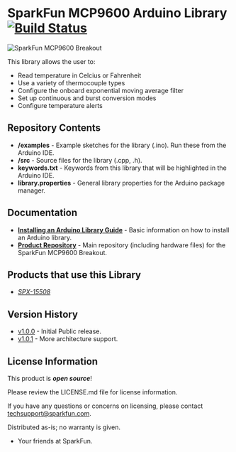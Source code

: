 SparkFun MCP9600 Arduino Library [![Build Status](https://travis-ci.com/sparkfun/SparkFun_MCP9600_Arduino_Library.svg?token=3wUDYUD5kXLUXs2Cb6te&branch=master)](https://travis-ci.com/sparkfun/SparkFun_MCP9600_Arduino_Library)
========================================

![SparkFun MCP9600 Breakout](https://cdn.sparkfun.com//assets/parts/1/4/1/0/0/15508-Qwiic_Thermocouple_Amplifier_-_MCP9600-01.jpg)

This library allows the user to:

* Read temperature in Celcius or Fahrenheit
* Use a variety of thermocouple types
* Configure the onboard exponential moving average filter
* Set up continuous and burst conversion modes
* Configure temperature alerts


Repository Contents
-------------------

* **/examples** - Example sketches for the library (.ino). Run these from the Arduino IDE. 
* **/src** - Source files for the library (.cpp, .h).
* **keywords.txt** - Keywords from this library that will be highlighted in the Arduino IDE. 
* **library.properties** - General library properties for the Arduino package manager. 

Documentation
--------------

* **[Installing an Arduino Library Guide](https://learn.sparkfun.com/tutorials/installing-an-arduino-library)** - Basic information on how to install an Arduino library.
* **[Product Repository](https://github.com/sparkfunX/Qwiic_MCP9600_Thermocouple)** - Main repository (including hardware files) for the SparkFun MCP9600 Breakout.

Products that use this Library 
---------------------------------

* [*SPX-15508*](https://www.sparkfun.com/products/15508)

Version History
---------------

* [v1.0.0](https://github.com/sparkfun/SparkFun_MCP9600_Arduino_Library/releases/tag/1.0.0) - Initial Public release.
* [v1.0.1](https://github.com/sparkfun/SparkFun_MCP9600_Arduino_Library/releases/tag/v1.0.1) - More architecture support.

License Information
-------------------

This product is _**open source**_! 

Please review the LICENSE.md file for license information. 

If you have any questions or concerns on licensing, please contact techsupport@sparkfun.com.

Distributed as-is; no warranty is given.

- Your friends at SparkFun.
